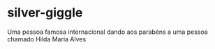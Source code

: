 # silver-giggle
Uma pessoa famosa internacional dando aos parabéns a uma pessoa chamado Hilda Maria Alves
